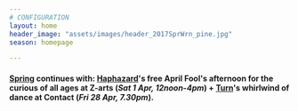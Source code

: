 ```yaml
---
# CONFIGURATION
layout: home
header_image: "assets/images/header_2017SprWrn_pine.jpg"
season: homepage

---
```

#### ‪[Spring](/current/2017-spring) continues with: [Haphazard](/current/2017-haphazard)'s free April Fool's afternoon for the curious of all ages at Z-arts (*Sat 1 Apr, 12noon-4pm*) + [Turn](/current/2017-turn)'s whirlwind of dance at Contact (*Fri 28 Apr, 7.30pm*).
